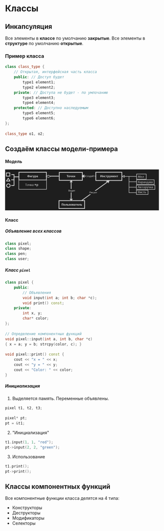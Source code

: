 # Классы

## Инкапсуляция

Все элементы в **классе** по умолчанию **закрытые**.
Все элементы в **структуре** по умолчанию **открытые**.

### Пример класса

```cpp
class class_type {
	// Открытая, интерфейсная часть класса
	public: // Доступ будет
		type1 element1;
		type2 element2;
	private: // Доступа не будет - по умлочанию
		type3 element3;
		type4 element4;
	protected: // Доступно наследуемым
		type5 element5;
		type6 element6;
};

class_type o1, o2;
```

## Создаём классы модели-примера

#### Модель
![Модель объектов и взаимодействий.png](../%D0%9C%D0%BE%D0%B4%D0%B5%D0%BB%D1%8C%20%D0%BE%D0%B1%D1%8A%D0%B5%D0%BA%D1%82%D0%BE%D0%B2%20%D0%B8%20%D0%B2%D0%B7%D0%B0%D0%B8%D0%BC%D0%BE%D0%B4%D0%B5%D0%B9%D1%81%D1%82%D0%B2%D0%B8%D0%B9.png#)

#### Класс
##### Объявление всех классов
```cpp
class pixel;
class shape;
class pen;
class user;
```
##### Класс `pixel`
```cpp
class pixel {
	public:
		// Объявления
		void input(int a; int b; char *c);
		void print() const;
	private:
		int x, y;
		char* color;
};

// Определение компонентных функций
void pixel::input(int a, int b, char *c)
{ x = a; y = b; strcpy(color, c); }

void pixel::print() const {
	cout << "x = " << x;
	cout << "y = " << y;
	cout << "Color: " << color;
}
```

##### Инициализация
1. Выделяется память. Переменные объявлены.

```cpp
pixel t1, t2, t3;

pixel* pt;
pt = &t1;
```

2. "Инициализация"

```cpp
t1.input(1, 1, "red");
pt->input(2, 2, "green");
```

3. Использование

```cpp
t1.print();
pt->print();
```

## Классы компонентных функций

Все компонентные функции класса делятся на 4 типа:
- Конструкторы
- Деструкторы
- Модификаторы
- Селекторы
